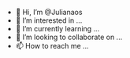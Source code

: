 - 👋 Hi, I’m @Julianaos
- 👀 I’m interested in ...
- 🌱 I’m currently learning ...
- 💞️ I’m looking to collaborate on ...
- 📫 How to reach me ...

<!---
Julianaos/Julianaos is a ✨ special ✨ repository because its `README.md` (this file) appears on your GitHub profile.
You can click the Preview link to take a look at your changes.
--->
